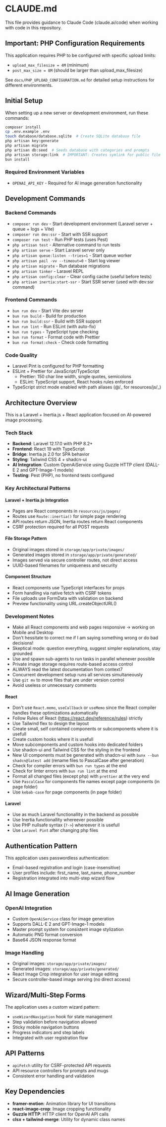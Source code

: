 # CLAUDE.md

This file provides guidance to Claude Code (claude.ai/code) when working with code in this repository.

## Important: PHP Configuration Requirements

This application requires PHP to be configured with specific upload limits:
- `upload_max_filesize = 4M` (minimum)
- `post_max_size = 8M` (should be larger than upload_max_filesize)

See `docs/PHP_UPLOAD_CONFIGURATION.md` for detailed setup instructions for different environments.

## Initial Setup

When setting up a new server or development environment, run these commands:

```bash
composer install
cp .env.example .env
touch database/database.sqlite  # Create SQLite database file
php artisan key:generate
php artisan migrate
php artisan db:seed  # Seeds database with categories and prompts
php artisan storage:link  # IMPORTANT: Creates symlink for public file access
bun install
```

### Required Environment Variables

- `OPENAI_API_KEY` - Required for AI image generation functionality

## Development Commands

### Backend Commands

- `composer run dev` - Start development environment (Laravel server + queue + logs + Vite)
- `composer run dev:ssr` - Start with SSR support
- `composer run test` - Run PHP tests (uses Pest)
- `php artisan test` - Alternative command to run tests
- `php artisan serve` - Start Laravel server only
- `php artisan queue:listen --tries=1` - Start queue worker
- `php artisan pail -vv --timeout=0` - Start log viewer
- `php artisan migrate` - Run database migrations
- `php artisan tinker` - Laravel REPL
- `php artisan config:clear` - Clear config cache (useful before tests)
- `php artisan inertia:start-ssr` - Start SSR server (used with dev:ssr command)

### Frontend Commands

- `bun run dev` - Start Vite dev server
- `bun run build` - Build for production
- `bun run build:ssr` - Build with SSR support
- `bun run lint` - Run ESLint (with auto-fix)
- `bun run types` - TypeScript type checking
- `bun run format` - Format code with Prettier
- `bun run format:check` - Check code formatting

### Code Quality

- Laravel Pint is configured for PHP formatting
- ESLint + Prettier for JavaScript/TypeScript
  - Prettier: 150 char line width, single quotes, semicolons
  - ESLint: TypeScript support, React hooks rules enforced
- TypeScript strict mode enabled with path aliases (@/_ for resources/js/_)

## Architecture Overview

This is a Laravel + Inertia.js + React application focused on AI-powered image processing.

### Tech Stack

- **Backend**: Laravel 12.17.0 with PHP 8.2+
- **Frontend**: React 19 with TypeScript
- **Bridge**: Inertia.js 2.0 for SPA behavior
- **Styling**: Tailwind CSS 4 + shadcn-ui
- **AI Integration**: Custom OpenAiService using Guzzle HTTP client (DALL-E 2 and GPT-Image-1 models)
- **Testing**: Pest (PHP), no frontend tests configured

### Key Architectural Patterns

#### Laravel + Inertia.js Integration

- Pages are React components in `resources/js/pages/`
- Routes use `Route::inertia()` for simple page rendering
- API routes return JSON, Inertia routes return React components
- CSRF protection required for all POST requests

#### File Storage Pattern

- Original images stored in `storage/app/private/images/`
- Generated images stored in `storage/app/private/generated/`
- Images served via secure controller routes, not direct access
- UUID-based filenames for uniqueness and security

#### Component Structure

- React components use TypeScript interfaces for props
- Form handling via native fetch with CSRF tokens
- File uploads use FormData with validation on backend
- Preview functionality using URL.createObjectURL()

### Development Notes

- Make all React components and web pages responsive -> working on Mobile and Desktop
- Don't hessitate to correct me if I am saying something wrong or do bad decisions!
- Skeptical mode: question everything, suggest simpler explanations, stay grounded
- Use and spawn sub-agents to run tasks in parallel whenever possible
- Private image storage requires route-based access control
- ALWAYS read the latest documentation from context7
- Concurrent development setup runs all services simultaneously
- Use `git mv` to move files that are under version control
- Avoid useless or unnecessary comments

#### React

- Don't use `React.memo`, `useCallback` or `useMemo` since the React compiler handles these optimizations automatically
- Follow Rules of React (https://react.dev/reference/rules) strictly
- Use Tailwind flex to design the layout
- Create small, self contained components or subcomponents where it is usefull
- Create custom hooks where it is usefull
- Move subcomponents and custom hooks into dedicated folders
- Use shadcn-ui and Tailwind CSS for the styling in the frontend
- New UI components must be generated with shadcn-ui with `bunx --bun shadcn@latest add` (rename files to PascalCase after generation)
- Check for compiler errors with `bun run types` at the end
- Check for linter errors with `bun run lint` at the end
- Format all changed files (except php) with `prettier` at the very end
- Use `PascalCase` for components file names except page components (in page folder)
- Use `kebab-case` for page components (in page folder)

#### Laravel

- Use as much Laravel functionallity in the backend as possible
- Use Inertia functionallity whereever possible
- Use PHP nullsafe syntax (`?->`) whereever it is usefull
- Use `Laravel Pint` after changing php files

## Authentication Pattern

This application uses passwordless authentication:

- Email-based registration and login (case-insensitive)
- User profiles include: first_name, last_name, phone_number
- Registration integrated into multi-step wizard flow

## AI Image Generation

### OpenAI Integration

- Custom `OpenAiService` class for image generation
- Supports DALL-E 2 and GPT-Image-1 models
- Master prompt system for consistent image stylization
- Automatic PNG format conversion
- Base64 JSON response format

### Image Handling

- Original images: `storage/app/private/images/`
- Generated images: `storage/app/private/generated/`
- React Image Crop integration for user image editing
- Secure controller-based image serving (no direct access)

## Wizard/Multi-Step Forms

The application uses a custom wizard pattern:

- `useWizardNavigation` hook for state management
- Step validation before navigation allowed
- Sticky mobile navigation buttons
- Progress indicators and step labels
- Integrated with user registration flow

## API Patterns

- `apiFetch` utility for CSRF-protected API requests
- API resource controllers for prompts and mugs
- Consistent error handling and validation

## Key Dependencies

- **framer-motion**: Animation library for UI transitions
- **react-image-crop**: Image cropping functionality
- **Guzzle HTTP**: HTTP client for OpenAI API calls
- **clsx + tailwind-merge**: Utility for dynamic class names
